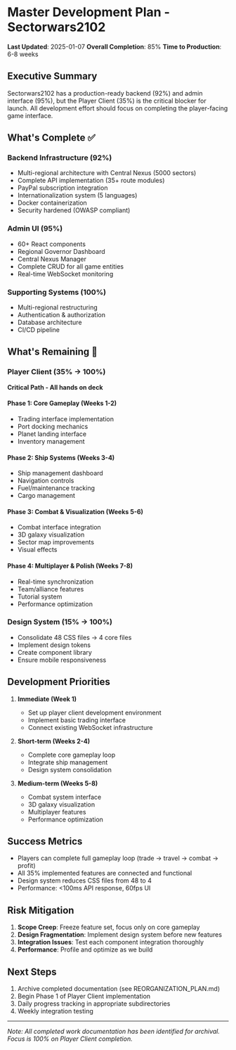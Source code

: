 # Master Development Plan - Sectorwars2102

**Last Updated**: 2025-01-07
**Overall Completion**: 85%
**Time to Production**: 6-8 weeks

## Executive Summary

Sectorwars2102 has a production-ready backend (92%) and admin interface (95%), but the Player Client (35%) is the critical blocker for launch. All development effort should focus on completing the player-facing game interface.

## What's Complete ✅

### Backend Infrastructure (92%)
- Multi-regional architecture with Central Nexus (5000 sectors)
- Complete API implementation (35+ route modules)
- PayPal subscription integration
- Internationalization system (5 languages)
- Docker containerization
- Security hardened (OWASP compliant)

### Admin UI (95%)
- 60+ React components
- Regional Governor Dashboard
- Central Nexus Manager
- Complete CRUD for all game entities
- Real-time WebSocket monitoring

### Supporting Systems (100%)
- Multi-regional restructuring
- Authentication & authorization
- Database architecture
- CI/CD pipeline

## What's Remaining 🚧

### Player Client (35% → 100%)
**Critical Path - All hands on deck**

#### Phase 1: Core Gameplay (Weeks 1-2)
- Trading interface implementation
- Port docking mechanics
- Planet landing interface
- Inventory management

#### Phase 2: Ship Systems (Weeks 3-4)
- Ship management dashboard
- Navigation controls
- Fuel/maintenance tracking
- Cargo management

#### Phase 3: Combat & Visualization (Weeks 5-6)
- Combat interface integration
- 3D galaxy visualization
- Sector map improvements
- Visual effects

#### Phase 4: Multiplayer & Polish (Weeks 7-8)
- Real-time synchronization
- Team/alliance features
- Tutorial system
- Performance optimization

### Design System (15% → 100%)
- Consolidate 48 CSS files → 4 core files
- Implement design tokens
- Create component library
- Ensure mobile responsiveness

## Development Priorities

1. **Immediate (Week 1)**
   - Set up player client development environment
   - Implement basic trading interface
   - Connect existing WebSocket infrastructure

2. **Short-term (Weeks 2-4)**
   - Complete core gameplay loop
   - Integrate ship management
   - Design system consolidation

3. **Medium-term (Weeks 5-8)**
   - Combat system interface
   - 3D galaxy visualization
   - Multiplayer features
   - Performance optimization

## Success Metrics

- Players can complete full gameplay loop (trade → travel → combat → profit)
- All 35% implemented features are connected and functional
- Design system reduces CSS files from 48 to 4
- Performance: <100ms API response, 60fps UI

## Risk Mitigation

1. **Scope Creep**: Freeze feature set, focus only on core gameplay
2. **Design Fragmentation**: Implement design system before new features
3. **Integration Issues**: Test each component integration thoroughly
4. **Performance**: Profile and optimize as we build

## Next Steps

1. Archive completed documentation (see REORGANIZATION_PLAN.md)
2. Begin Phase 1 of Player Client implementation
3. Daily progress tracking in appropriate subdirectories
4. Weekly integration testing

---

*Note: All completed work documentation has been identified for archival. Focus is 100% on Player Client completion.*